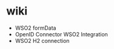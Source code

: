 # wiki

 - WSO2 formData
 - OpenID Connector WSO2 Integration
 - WSO2 H2 connection

<!--stackedit_data:
eyJoaXN0b3J5IjpbMTU0ODI1MjA0N119
-->